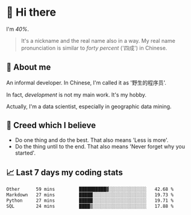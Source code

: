 # 👋 Hi there

I'm *40%*.

> It's a nickname and the real name also in a way.
> My real name pronunciation is similar to *forty percent* ('四成') in Chinese.

## :speech_balloon: About me

An informal developer. In Chinese, I'm called it as '野生的程序员'.

In fact, _development_ is not my main work. It's my hobby.

Actually, I'm a data scientist, especially in geographic data mining.

## :see_no_evil: Creed which I believe

- Do one thing and do the best. That also means 'Less is more'.
- Do the thing until to the end. That also means 'Never forget why you started'.

## :chart_with_upwards_trend: Last 7 days my coding stats

<!--START_SECTION:waka-->

```txt
Other      59 mins         ██████████▓░░░░░░░░░░░░░░   42.68 %
Markdown   27 mins         █████░░░░░░░░░░░░░░░░░░░░   19.73 %
Python     27 mins         █████░░░░░░░░░░░░░░░░░░░░   19.71 %
SQL        24 mins         ████▒░░░░░░░░░░░░░░░░░░░░   17.88 %
```

<!--END_SECTION:waka-->
